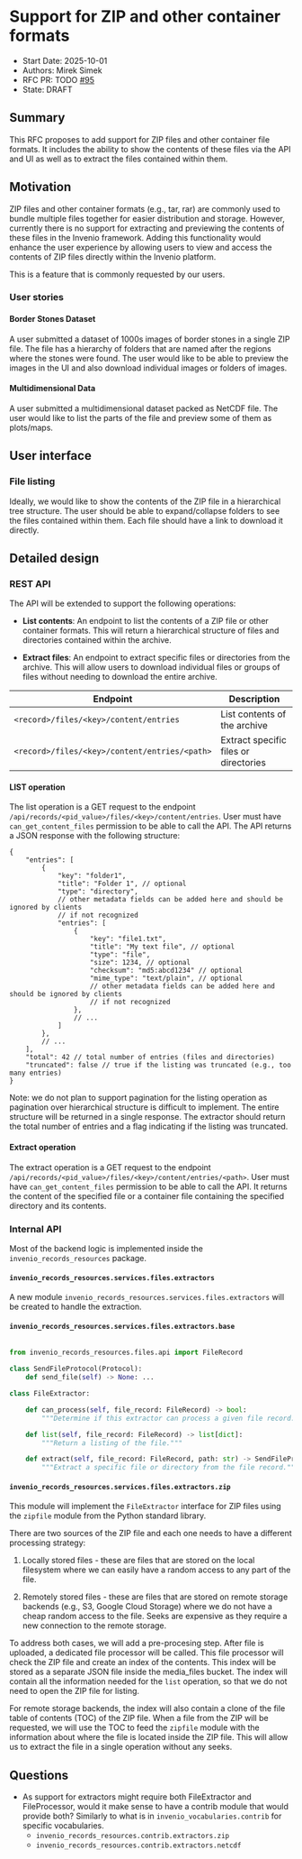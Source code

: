 # Support for ZIP and other container formats

- Start Date: 2025-10-01
- Authors: Mirek Simek
- RFC PR: TODO [#95](https://github.com/inveniosoftware/rfcs/pull/95)
- State: DRAFT

## Summary

This RFC proposes to add support for ZIP files and other container file formats. It includes the ability to show the contents of these files via the API and UI as well as to extract the files contained within them.

## Motivation

ZIP files and other container formats (e.g., tar, rar) are commonly used to bundle multiple files together for easier distribution and storage. However, currently there is no support for extracting and previewing the contents of these files in the Invenio framework. Adding this functionality would enhance the user experience by allowing users to view and access the contents of ZIP files directly within the Invenio platform.

This is a feature that is commonly requested by our users.

### User stories

#### Border Stones Dataset

A user submitted a dataset of 1000s images of border stones in a single ZIP file. The file has a hierarchy of folders that are named after the regions where the stones were found. The user would like to be able to preview the images in the UI and also download individual images or folders of images.

#### Multidimensional Data

A user submitted a multidimensional dataset packed as NetCDF file. The user would like to list the parts of the file and preview some of them as plots/maps.

## User interface

### File listing

Ideally, we would like to show the contents of the ZIP file in a hierarchical tree structure. The user should be able to expand/collapse folders to see the files contained within them. Each file should have a link to download it directly.



## Detailed design

### REST API

The API will be extended to support the following operations:

- **List contents**: An endpoint to list the contents of a ZIP file or other container formats. This will return a hierarchical structure of files and directories contained within the archive.

- **Extract files**: An endpoint to extract specific files or directories from the archive. This will allow users to download individual files or groups of files without needing to download the entire archive.

| Endpoint                                              | Description                    |
| --- | --- |
| `<record>/files/<key>/content/entries` | List contents of the archive |
| `<record>/files/<key>/content/entries/<path>` | Extract specific files or directories |

#### LIST operation

The list operation is a GET request to the endpoint `/api/records/<pid_value>/files/<key>/content/entries`.  User must have `can_get_content_files` permission to be able to call the API. The API returns a JSON response with the following structure:

```json5
{
    "entries": [
        {
            "key": "folder1",
            "title": "Folder 1", // optional
            "type": "directory",
            // other metadata fields can be added here and should be ignored by clients
            // if not recognized
            "entries": [ 
                {
                    "key": "file1.txt",
                    "title": "My text file", // optional
                    "type": "file",
                    "size": 1234, // optional
                    "checksum": "md5:abcd1234" // optional
                    "mime_type": "text/plain", // optional
                    // other metadata fields can be added here and should be ignored by clients
                    // if not recognized
                },
                // ...
            ]
        },
        // ...
    ],
    "total": 42 // total number of entries (files and directories)
    "truncated": false // true if the listing was truncated (e.g., too many entries)
}
```

Note: we do not plan to support pagination for the listing operation as pagination over hierarchical structure is difficult to implement. The entire structure will be returned in a single response. The extractor
should return the total number of entries and a flag indicating if the listing was truncated.

#### Extract operation

The extract operation is a GET request to the endpoint `/api/records/<pid_value>/files/<key>/content/entries/<path>`. User must have `can_get_content_files` permission to be able to call the API. It returns the content of the specified file or a container file containing the specified directory and its contents.

### Internal API

Most of the backend logic is implemented inside the `invenio_records_resources` package. 

#### `invenio_records_resources.services.files.extractors`

A new module `invenio_records_resources.services.files.extractors` will be created to handle the extraction. 

#### `invenio_records_resources.services.files.extractors.base`

```python

from invenio_records_resources.files.api import FileRecord

class SendFileProtocol(Protocol):
    def send_file(self) -> None: ...

class FileExtractor:

    def can_process(self, file_record: FileRecord) -> bool:
        """Determine if this extractor can process a given file record."""

    def list(self, file_record: FileRecord) -> list[dict]:
        """Return a listing of the file."""

    def extract(self, file_record: FileRecord, path: str) -> SendFileProtocol:
        """Extract a specific file or directory from the file record."""
```

#### `invenio_records_resources.services.files.extractors.zip`

This module will implement the `FileExtractor` interface for ZIP files using the `zipfile` module from the Python standard library.

There are two sources of the ZIP file and each one needs to have a different processing strategy:

1. Locally stored files - these are files that are stored on the local filesystem where we can easily have a random access to any part of the file.

2. Remotely stored files - these are files that are stored on remote storage backends (e.g., S3, Google Cloud Storage) where we do not have a cheap random access to the file. Seeks are expensive as they require a new connection to the remote storage.

To address both cases, we will add a pre-procesing step. After file is uploaded, a dedicated file processor will be called. This file processor will check the ZIP file and create an index of the contents. This index will be stored as a separate JSON file inside the media_files bucket. The index will contain all the information needed for the `list` operation, so that we do not need to open the ZIP file for listing.

For remote storage backends, the index will also contain a clone of the file table of contents (TOC) of the ZIP file. When a file from the ZIP will be requested, we will use the TOC to feed the `zipfile` module with the information about where the file is located inside the ZIP file. This will allow us to extract the file in a single operation without any seeks.

## Questions

- As support for extractors might require both FileExtractor and FileProcessor, would it make sense to have a contrib module that
would provide both? Similarly to what is in `invenio_vocabularies.contrib` for specific vocabularies. 
  - `invenio_records_resources.contrib.extractors.zip`
  - `invenio_records_resources.contrib.extractors.netcdf`
